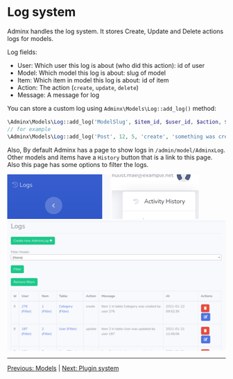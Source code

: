 # Log system
Adminx handles the log system. It stores Create, Update and Delete actions logs for models.

Log fields:
- User: Which user this log is about (who did this action): id of user
- Model: Which model this log is about: slug of model
- Item: Which item in model this log is about: id of item
- Action: The action (`create`, `update`, `delete`)
- Message: A message for log

You can store a custom log using `Adminx\Models\Log::add_log()` method:

```php
\Adminx\Models\Log::add_log('ModelSlug', $item_id, $user_id, $action, $message);
// for example
\Adminx\Models\Log::add_log('Post', 12, 5, 'create', 'something was created in table Post');
```

Also, By default Adminx has a page to show logs in `/admin/model/AdminxLog`.
Other models and items have a `History` button that is a link to this page.
Also this page has some options to filter the logs.

<img src="/doc/images/log-in-menu.png" />

<img src="/doc/images/log-user.png" />

<img src="/doc/images/log.png" />

---

[Previous: Models](04_models.md) | [Next: Plugin system](06_plugins.md)

